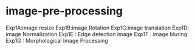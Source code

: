 # image-pre-processing
Exp1A:image resize
Exp1B:image Rotation
Exp1C:image translation 
Exp1D: image Normalization
Exp1E : Edge detection image
Exp1F : image bluring 
Exp1G : Morphological Image Processing
